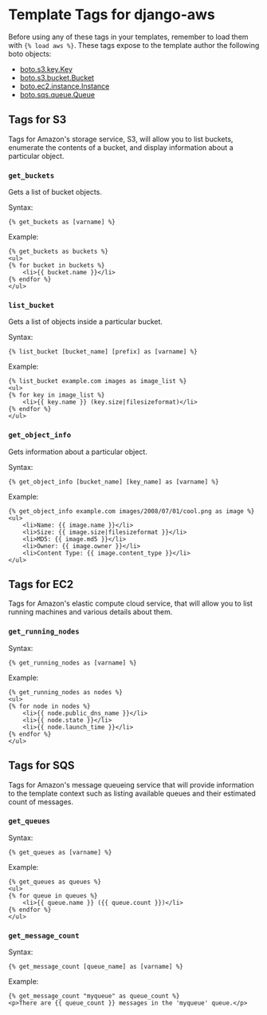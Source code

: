# Template Tags for django-aws	

Before using any of these tags in your templates, remember to load them with
`{% load aws %}`.  These tags expose to the template author the following 
boto objects:

 * [boto.s3.key.Key](http://boto.googlecode.com/svn/trunk/boto/s3/key.py)
 * [boto.s3.bucket.Bucket](http://boto.googlecode.com/svn/trunk/boto/s3/bucket.py)
 * [boto.ec2.instance.Instance](http://boto.googlecode.com/svn/trunk/boto/ec2/instance.py)
 * [boto.sqs.queue.Queue](http://boto.googlecode.com/svn/trunk/boto/sqs/queue.py)


## Tags for S3

Tags for Amazon's storage service, S3, will allow you to list buckets, 
enumerate the contents of a bucket, and display information about a particular
object.

### `get_buckets`

Gets a list of bucket objects.

Syntax:

    {% get_buckets as [varname] %}

Example:

    {% get_buckets as buckets %}
	<ul>
	{% for bucket in buckets %}
		<li>{{ bucket.name }}</li>
	{% endfor %}
	</ul>


### `list_bucket`

Gets a list of objects inside a particular bucket.

Syntax:

	{% list_bucket [bucket_name] [prefix] as [varname] %}
	
Example:

	{% list_bucket example.com images as image_list %}
	<ul>
	{% for key in image_list %}
		<li>{{ key.name }} (key.size|filesizeformat)</li>
	{% endfor %}
	</ul>
	

### `get_object_info`

Gets information about a particular object.

Syntax:

	{% get_object_info [bucket_name] [key_name] as [varname] %}
	
Example:

	{% get_object_info example.com images/2008/07/01/cool.png as image %}
	<ul>
		<li>Name: {{ image.name }}</li>
		<li>Size: {{ image.size|filesizeformat }}</li>
		<li>MD5: {{ image.md5 }}</li>
		<li>Owner: {{ image.owner }}</li>
		<li>Content Type: {{ image.content_type }}</li>
	</ul>


## Tags for EC2

Tags for Amazon's elastic compute cloud service, that will allow you to list 
running machines and various details about them.

### `get_running_nodes`

Syntax:

	{% get_running_nodes as [varname] %}
	
Example:

  	{% get_running_nodes as nodes %}
	<ul>
	{% for node in nodes %}
		<li>{{ node.public_dns_name }}</li>
		<li>{{ node.state }}</li>
		<li>{{ node.launch_time }}</li>
	{% endfor %}
	</ul>

## Tags for SQS

Tags for Amazon's message queueing service that will provide information to 
the template context such as listing available queues and their estimated 
count of messages.

### `get_queues`

Syntax:

	{% get_queues as [varname] %}
	
Example:

	{% get_queues as queues %}
	<ul>
	{% for queue in queues %}
		<li>{{ queue.name }} ({{ queue.count }})</li>
	{% endfor %}
	</ul>

### `get_message_count`

Syntax:
	
	{% get_message_count [queue_name] as [varname] %}
	
Example:

	{% get_message_count "myqueue" as queue_count %}
	<p>There are {{ queue_count }} messages in the 'myqueue' queue.</p>





